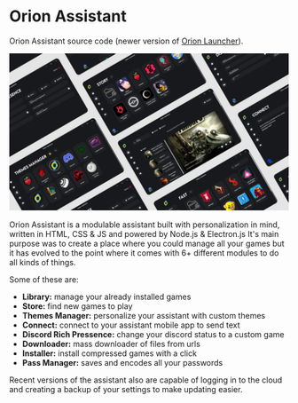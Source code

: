 # Orion Assistant
Orion Assistant source code (newer version of [Orion Launcher](https://github.com/BOTPanzer/Orion-Launcher)).

<img src="https://github.com/BOTPanzer/Pancoverse/blob/main/Data/Images/Projects/assPC.jpg">

Orion Assistant is a modulable assistant built with personalization in mind, written in HTML, CSS & JS and powered by Node.js & Electron.js
It's main purpose was to create a place where you could manage all your games but it has evolved to the point where it comes with 6+ different modules to do all kinds of things.

Some of these are:
- **Library:** manage your already installed games
- **Store:** find new games to play
- **Themes Manager:** personalize your assistant with custom themes
- **Connect:** connect to your assistant mobile app to send text
- **Discord Rich Pressence:** change your discord status to a custom game 
- **Downloader:** mass downloader of files from urls
- **Installer:** install compressed games with a click
- **Pass Manager:** saves and encodes all your passwords

Recent versions of the assistant also are capable of logging in to the cloud and creating a backup of your settings to make updating easier.
